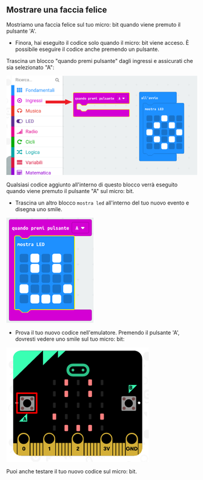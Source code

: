 ## Mostrare una faccia felice

Mostriamo una faccia felice sul tuo micro: bit quando viene premuto il pulsante 'A'.

+ Finora, hai eseguito il codice solo quando il micro: bit viene acceso. È possibile eseguire il codice anche premendo un pulsante.

Trascina un blocco "quando premi pulsante" dagli ingressi e assicurati che sia selezionato "A":

![screenshot](images/badge-button-a.png)

Qualsiasi codice aggiunto all'interno di questo blocco verrà eseguito quando viene premuto il pulsante "A" sul micro: bit.

+ Trascina un altro blocco `mostra led` all'interno del tuo nuovo evento e disegna uno smile.

![screenshot](images/badge-happy.png)

+ Prova il tuo nuovo codice nell'emulatore. Premendo il pulsante 'A', dovresti vedere uno smile sul tuo micro: bit:

![screenshot](images/badge-happy-emulator.png)

Puoi anche testare il tuo nuovo codice sul micro: bit.